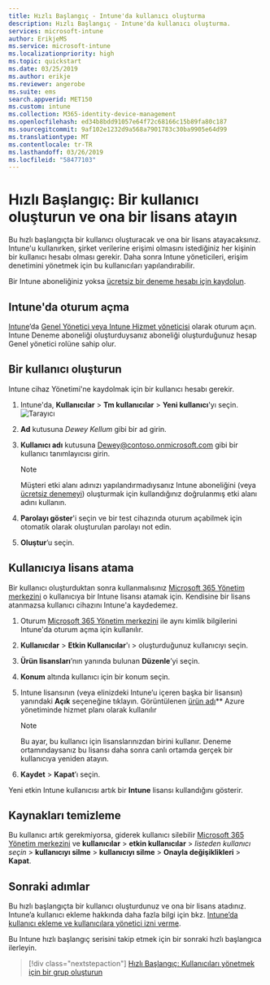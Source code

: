 ```yaml
---
title: Hızlı Başlangıç - Intune'da kullanıcı oluşturma
description: Hızlı Başlangıç - Intune'da kullanıcı oluşturma.
services: microsoft-intune
author: ErikjeMS
ms.service: microsoft-intune
ms.localizationpriority: high
ms.topic: quickstart
ms.date: 03/25/2019
ms.author: erikje
ms.reviewer: angerobe
ms.suite: ems
search.appverid: MET150
ms.custom: intune
ms.collection: M365-identity-device-management
ms.openlocfilehash: ed34b8bdd91057e64f72c68166c15b89fa80c187
ms.sourcegitcommit: 9af102e1232d9a568a7901783c30ba9905e64d99
ms.translationtype: MT
ms.contentlocale: tr-TR
ms.lasthandoff: 03/26/2019
ms.locfileid: "58477103"
---
```

# <a name="quickstart-create-a-user-and-assign-a-license-to-it"></a>Hızlı Başlangıç: Bir kullanıcı oluşturun ve ona bir lisans atayın

Bu hızlı başlangıçta bir kullanıcı oluşturacak ve ona bir lisans atayacaksınız. Intune'u kullanırken, şirket verilerine erişimi olmasını istediğiniz her kişinin bir kullanıcı hesabı olması gerekir. Daha sonra Intune yöneticileri, erişim denetimini yönetmek için bu kullanıcıları yapılandırabilir.

Bir Intune aboneliğiniz yoksa [ücretsiz bir deneme hesabı için kaydolun](free-trial-sign-up.md).

## <a name="sign-in-to-intune"></a>Intune'da oturum açma

[Intune](https://aka.ms/intuneportal)’da [Genel Yönetici veya Intune Hizmet yöneticisi](users-add.md#types-of-administrators) olarak oturum açın. Intune Deneme aboneliği oluşturduysanız aboneliği oluşturduğunuz hesap Genel yönetici rolüne sahip olur.

## <a name="create-a-user"></a>Bir kullanıcı oluşturun

Intune cihaz Yönetimi'ne kaydolmak için bir kullanıcı hesabı gerekir.

1. Intune'da, **Kullanıcılar** > **Tm kullanıcılar** > **Yeni kullanıcı**'yı seçin.
![Tarayıcı](media/quickstart-create-user/create-user.png)
2. **Ad** kutusuna *Dewey Kellum* gibi bir ad girin.
3. **Kullanıcı adı** kutusuna Dewey@contoso.onmicrosoft.com gibi bir kullanıcı tanımlayıcısı girin.

    > [!NOTE]
    > Müşteri etki alanı adınızı yapılandırmadıysanız Intune aboneliğini (veya [ücretsiz denemeyi](free-trial-sign-up.md#sign-up-for-a-microsoft-intune-free-trial)) oluşturmak için kullandığınız doğrulanmış etki alanı adını kullanın. 

4. **Parolayı göster**'i seçin ve bir test cihazında oturum açabilmek için otomatik olarak oluşturulan parolayı not edin.
5. **Oluştur**’u seçin.

## <a name="assign-a-license-to-the-user"></a>Kullanıcıya lisans atama

Bir kullanıcı oluşturduktan sonra kullanmalısınız [Microsoft 365 Yönetim merkezini](http://go.microsoft.com/fwlink/p/?LinkId=698854) o kullanıcıya bir Intune lisansı atamak için. Kendisine bir lisans atanmazsa kullanıcı cihazını Intune'a kaydedemez. 

1. Oturum [Microsoft 365 Yönetim merkezini](http://go.microsoft.com/fwlink/p/?LinkId=698854) ile aynı kimlik bilgilerini Intune'da oturum açma için kullanılır.
2. **Kullanıcılar** > **Etkin Kullanıcılar**'ı > oluşturduğunuz kullanıcıyı seçin.
3. **Ürün lisansları**’nın yanında bulunan **Düzenle**’yi seçin.
4. **Konum** altında kullanıcı için bir konum seçin.
5. Intune lisansının (veya elinizdeki Intune’u içeren başka bir lisansın) yanındaki **Açık** seçeneğine tıklayın. Görüntülenen [ürün adı](https://docs.microsoft.com/azure/active-directory/users-groups-roles/licensing-service-plan-reference)** Azure yönetiminde hizmet planı olarak kullanılır 

   > [!NOTE]
   > Bu ayar, bu kullanıcı için lisanslarınızdan birini kullanır. Deneme ortamındaysanız bu lisansı daha sonra canlı ortamda gerçek bir kullanıcıya yeniden atayın.
6. **Kaydet** > **Kapat**’ı seçin.

Yeni etkin Intune kullanıcısı artık bir **Intune** lisansı kullandığını gösterir.

## <a name="clean-up-resources"></a>Kaynakları temizleme

Bu kullanıcı artık gerekmiyorsa, giderek kullanıcı silebilir [Microsoft 365 Yönetim merkezini](http://go.microsoft.com/fwlink/p/?LinkId=698854) ve **kullanıcılar** > **etkin kullanıcılar**  >  *listeden kullanıcı seçin* > **kullanıcıyı silme** > **kullanıcıyı silme** > **Onayla değişiklikleri** > **Kapat**.

## <a name="next-steps"></a>Sonraki adımlar

Bu hızlı başlangıçta bir kullanıcı oluşturdunuz ve ona bir lisans atadınız. Intune’a kullanıcı ekleme hakkında daha fazla bilgi için bkz. [Intune’da kullanıcı ekleme ve kullanıcılara yönetici izni verme](users-add.md).

Bu Intune hızlı başlangıç serisini takip etmek için bir sonraki hızlı başlangıca ilerleyin.

> [!div class="nextstepaction"]
> [Hızlı Başlangıç: Kullanıcıları yönetmek için bir grup oluşturun](quickstart-create-group.md)
